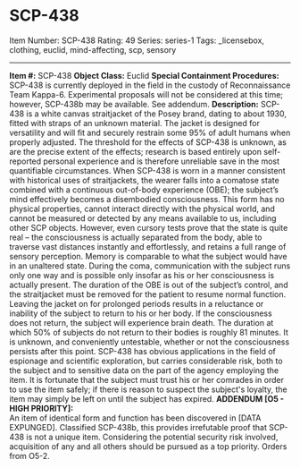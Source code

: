 # SCP-438
Item Number: SCP-438
Rating: 49
Series: series-1
Tags: _licensebox, clothing, euclid, mind-affecting, scp, sensory

---

**Item #:** SCP-438
**Object Class:** Euclid
**Special Containment Procedures:** SCP-438 is currently deployed in the field in the custody of Reconnaissance Team Kappa-6. Experimental proposals will not be considered at this time; however, SCP-438b may be available. See addendum.
**Description:** SCP-438 is a white canvas straitjacket of the Posey brand, dating to about 1930, fitted with straps of an unknown material. The jacket is designed for versatility and will fit and securely restrain some 95% of adult humans when properly adjusted.
The threshold for the effects of SCP-438 is unknown, as are the precise extent of the effects; research is based entirely upon self-reported personal experience and is therefore unreliable save in the most quantifiable circumstances.
When SCP-438 is worn in a manner consistent with historical uses of straitjackets, the wearer falls into a comatose state combined with a continuous out-of-body experience (OBE); the subject’s mind effectively becomes a disembodied consciousness. This form has no physical properties, cannot interact directly with the physical world, and cannot be measured or detected by any means available to us, including other SCP objects. However, even cursory tests prove that the state is quite real – the consciousness is actually separated from the body, able to traverse vast distances instantly and effortlessly, and retains a full range of sensory perception. Memory is comparable to what the subject would have in an unaltered state.
During the coma, communication with the subject runs only one way and is possible only insofar as his or her consciousness is actually present. The duration of the OBE is out of the subject’s control, and the straitjacket must be removed for the patient to resume normal function. Leaving the jacket on for prolonged periods results in a reluctance or inability of the subject to return to his or her body. If the consciousness does not return, the subject will experience brain death. The duration at which 50% of subjects do not return to their bodies is roughly 81 minutes. It is unknown, and conveniently untestable, whether or not the consciousness persists after this point.
SCP-438 has obvious applications in the field of espionage and scientific exploration, but carries considerable risk, both to the subject and to sensitive data on the part of the agency employing the item. It is fortunate that the subject must trust his or her comrades in order to use the item safely; if there is reason to suspect the subject's loyalty, the item may simply be left on until the subject has expired.
**ADDENDUM [O5 - HIGH PRIORITY]:**  
An item of identical form and function has been discovered in [DATA EXPUNGED]. Classified SCP-438b, this provides irrefutable proof that SCP-438 is not a unique item. Considering the potential security risk involved, acquisition of any and all others should be pursued as a top priority. Orders from O5-2.